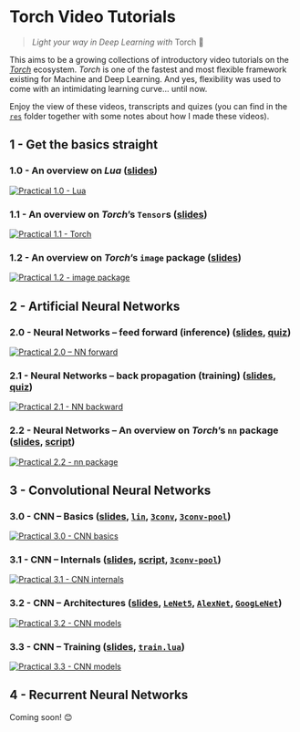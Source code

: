 # Torch Video Tutorials

> *Light your way in Deep Learning with* Torch :flashlight:

This aims to be a growing collections of introductory video tutorials on the [*Torch*](http://torch.ch) ecosystem.
*Torch* is one of the fastest and most flexible framework existing for Machine and Deep Learning.
And yes, flexibility was used to come with an intimidating learning curve... until now.

Enjoy the view of these videos, transcripts and quizes (you can find in the [`res`](res) folder together with some notes about how I made these videos).


## 1 - Get the basics straight

### 1.0 - An overview on *Lua* ([slides](res/1.0/slides.pdf))

[![Practical 1.0 - Lua](http://img.youtube.com/vi/QLYLOPeI92g/0.jpg)](https://youtu.be/QLYLOPeI92g?list=PLLHTzKZzVU9ebuL6DCclzI54MrPNFGqbW)

### 1.1 - An overview on *Torch*’s `Tensor`s ([slides](res/1.1/slides.pdf))

[![Practical 1.1 - Torch](http://img.youtube.com/vi/o3aRgD1uzsc/0.jpg)](https://youtu.be/o3aRgD1uzsc?list=PLLHTzKZzVU9ebuL6DCclzI54MrPNFGqbW)

### 1.2 - An overview on *Torch*’s `image` package ([slides](res/1.2/slides.pdf))

[![Practical 1.2 - image package](http://img.youtube.com/vi/dEjvydjcwOE/0.jpg)](https://youtu.be/dEjvydjcwOE?list=PLLHTzKZzVU9ebuL6DCclzI54MrPNFGqbW)


## 2 - Artificial Neural Networks

### 2.0 - Neural Networks – feed forward (inference) ([slides](res/2.0/slides.pdf), [quiz](res/2.0/quiz.tex))

[![Practical 2.0 – NN forward](http://img.youtube.com/vi/hxA0wxibv8g/0.jpg)](https://youtu.be/hxA0wxibv8g?list=PLLHTzKZzVU9ebuL6DCclzI54MrPNFGqbW)

### 2.1 - Neural Networks – back propagation (training) ([slides](res/2.1/slides.pdf), [quiz](res/2.1/quiz.tex))

[![Practical 2.1 - NN backward](http://img.youtube.com/vi/VaQUx7m3oR4/0.jpg)](https://youtu.be/VaQUx7m3oR4?list=PLLHTzKZzVU9ebuL6DCclzI54MrPNFGqbW)

### 2.2 - Neural Networks – An overview on *Torch*’s `nn` package ([slides](res/2.2/slides.pdf), [script](res/2.2/script.lua))

[![Practical 2.2 - nn package](http://img.youtube.com/vi/atZYdZ8hVCw/0.jpg)](https://youtu.be/atZYdZ8hVCw?list=PLLHTzKZzVU9ebuL6DCclzI54MrPNFGqbW)


## 3 - Convolutional Neural Networks

### 3.0 - CNN – Basics ([slides](res/3.0/slides.pdf), [`lin`](res/3.0/lin.lua), [`3conv`](res/3.0/3conv.lua), [`3conv-pool`](res/3.0/3conv-pool.lua))

[![Practical 3.0 - CNN basics](http://img.youtube.com/vi/kwCbmx3tFwY/0.jpg)](https://youtu.be/kwCbmx3tFwY?list=PLLHTzKZzVU9ebuL6DCclzI54MrPNFGqbW)

### 3.1 - CNN – Internals ([slides](res/3.1/slides.pdf), [script](res/3.1/script.lua), [`3conv-pool`](res/3.0/3conv-pool.lua))

[![Practical 3.1 - CNN internals](http://img.youtube.com/vi/BCensUz_gQ8/0.jpg)](https://youtu.be/BCensUz_gQ8?list=PLLHTzKZzVU9ebuL6DCclzI54MrPNFGqbW)

### 3.2 - CNN – Architectures ([slides](res/3.2/slides.pdf), [`LeNet5`](res/3.2/LeNet5.lua), [`AlexNet`](res/3.2/AlexNet.lua), [`GoogLeNet`](res/3.2/GoogLeNet.lua))

[![Practical 3.2 - CNN models](http://img.youtube.com/vi/LYYwUr0vCjg/0.jpg)](https://youtu.be/LYYwUr0vCjg?list=PLLHTzKZzVU9ebuL6DCclzI54MrPNFGqbW)

### 3.3 - CNN – Training ([slides](res/3.3/slides.pdf), [`train.lua`](res/3.3/train.lua))

[![Practical 3.3 - CNN models](http://img.youtube.com/vi/kcOJEplX7i0/0.jpg)](https://youtu.be/kcOJEplX7i0?list=PLLHTzKZzVU9ebuL6DCclzI54MrPNFGqbW)


## 4 - Recurrent Neural Networks

Coming soon! :blush:
